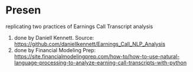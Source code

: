 # Presen
replicating two practices of Earnings Call Transcript analysis
1. done by Daniell Kennett. Source: https://github.com/daniellkennett/Earnings_Call_NLP_Analysis
2. done by Financial Modeling Prep: https://site.financialmodelingprep.com/how-to/how-to-use-natural-language-processing-to-analyze-earning-call-transcripts-with-python
